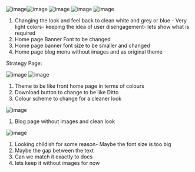 ![image](https://github.com/qodeinvestments/qodeAdvisorsWebsite/assets/67407393/206e18f8-6874-4d07-a2a1-476f004b5b78)![image](https://github.com/qodeinvestments/qodeAdvisorsWebsite/assets/67407393/793965f9-b5cd-41d8-898c-25418b716d6f)
![image](https://github.com/qodeinvestments/qodeAdvisorsWebsite/assets/67407393/22761be6-9b8a-45bc-909a-56e26f40eaba)
![image](https://github.com/qodeinvestments/qodeAdvisorsWebsite/assets/67407393/e7226cea-8351-4739-b178-cac02ecf270b)
![image](https://github.com/qodeinvestments/qodeAdvisorsWebsite/assets/67407393/c92f8cd6-dc18-43dc-9639-ff997dd2dadf)

1. Changing the look and feel back to clean white and grey or blue - Very light colors- keeping the idea of user disengagement- lets show what is required
2. Home page Banner Font to be changed
3. Home page banner font size to be smaller and changed
4. Home page blog menu without images and as original theme

Strategy Page:

![image](https://github.com/qodeinvestments/qodeAdvisorsWebsite/assets/67407393/e1d2fbae-a647-480f-bbeb-e3c7a3a2a8b3)
![image](https://github.com/qodeinvestments/qodeAdvisorsWebsite/assets/67407393/458f4ff2-05ad-4233-83e1-6437a1010127)

1. Theme to be like front home page in terms of colours
2. Download button to change to be like Ditto
3. Colour scheme to change for a cleaner look


![image](https://github.com/qodeinvestments/qodeAdvisorsWebsite/assets/67407393/60be671a-226b-4670-a9fe-02e650900e0b)

1. Blog page without images and clean look

![image](https://github.com/qodeinvestments/qodeAdvisorsWebsite/assets/67407393/771c4102-d7bd-454a-ba24-bdf75b43f5cc)
1. Looking childish for some reason- Maybe the font size is too big
2. Maybe the gap between the text
3. Can we match it exactly to docs
4. lets keep it without images for now

